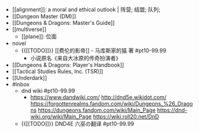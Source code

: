 - [[alignment]]: a moral and ethical outlook | 阵营; 结盟; 队列;
- [[Dungeon Master (DM)]]
- [[Dungeons & Dragons: Master's Guide]]
- [[multiverse]]
    - [[plane]]: 位面
- novel
    - {{[[TODO]]}} [[费伦的影帝]] - 马库斯家的猫 著 #pt10-99.99
        - 小说原名《来自大冰原的传奇扮演者》
- [[Dungeons & Dragons: Player's Handbook]]
- [[Tactical Studies Rules, Inc. (TSR)]]
- [[Underdark]]
- #inbox
    - dnd wiki #pt10-99.99
        - https://www.dandwiki.com/
http://dnd5e.wikidot.com/
https://forgottenrealms.fandom.com/wiki/Dungeons_%26_Dragons
https://dungeons.fandom.com/wiki/Main_Page
https://dnd-wiki.org/wiki/Main_Page
https://wiki.roll20.net/DnD
    - {{[[TODO]]}} DND4E 六巫の翻译  #pt10-99.99
